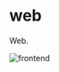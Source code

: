 # web

Web.

![frontend](https://cloud.githubusercontent.com/assets/385670/5886013/14073830-a348-11e4-961a-fdc9bde0b151.png)

